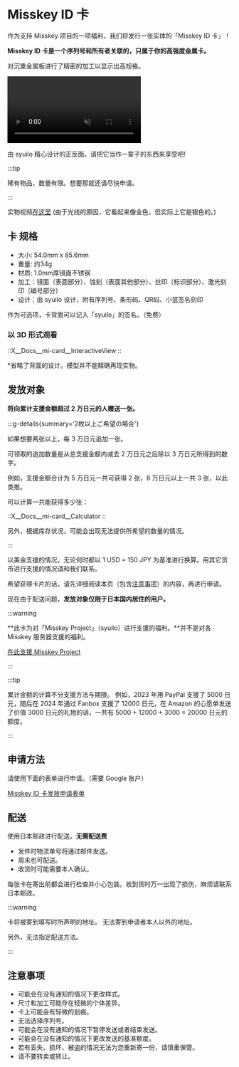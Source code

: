 # Misskey ID 卡

作为支持 Misskey 项目的一项福利，我们将发行一张实体的「Misskey ID 卡」！

**Misskey ID 卡是一个序列号和所有者关联的，只属于你的高强度金属卡。**

对沉重金属板进行了精密的加工以显示出高规格。

<video src="/video/mi-id-card-teaser.mp4" muted autoplay loop></video>

由 syuilo 精心设计的正反面。请把它当作一辈子的东西来享受吧!

:::tip

稀有物品，数量有限。想要那就还请尽快申请。

:::

实物视频[在这里](https://www.youtube.com/shorts/AdzzwxEa-WE) (由于光线的原因，它看起来像金色，但实际上它是银色的。)

## 卡 规格

- 大小: 54.0mm x 85.6mm
- 重量: 约34g
- 材质: 1.0mm厚镜面不锈钢
- 加工：镜面（表面部分）、蚀刻（表面其他部分）、丝印（标识部分）、激光刻印（编号部分）
- 设计：由 syuilo 设计，附有序列号、条形码、QR码、小蓝签名刻印

作为可选项，卡背面可以记入「syuilo」的签名。（免费）

### 以 3D 形式观看

::X__Docs__mi-card__InteractiveView
::

\*省略了背面的设计。模型并不能精确再现实物。

## 发放对象

**将向累计支援金额超过 2 万日元的人赠送一张。**

:::g-details{summary='2枚以上ご希望の場合'}

如果想要两张以上，每 3 万日元追加一张。

可领取的追加数量是从总支援金额内减去 2 万日元之后除以 3 万日元所得到的数字。

例如，支援金额合计为 5 万日元一共可获得 2 张，8 万日元以上一共 3 张，以此类推。

可以计算一共能获得多少张：

::X__Docs__mi-card__Calculator
::

另外，根据库存状况，可能会出现无法提供所希望的数量的情况。

:::

以美金支援的情况，无论何时都以 1 USD = 150 JPY 为基准进行换算。用其它货币进行支援的情况请和我们联系。

希望获得卡片的话，请先详细阅读本页（包含[注意事项](#注意事项)）的内容，再进行申请。

现在由于配送问题，**发放对象仅限于日本国内居住的用户。**

:::warning

\*\*此卡为对「Misskey Project」（syuilo）进行支援的福利。\*\*并不是对各 Misskey 服务器支援的福利。

[在此支援 Misskey Project](/docs/donate/)

:::

:::tip

累计金额的计算不分支援方法与期限。
例如，2023 年用 PayPal 支援了 5000 日元，随后在 2024 年通过 Fanbox 支援了 12000 日元，在 Amazon 的心愿单发送了价值 3000 日元的礼物的话，一共有 5000 + 12000 + 3000 = 20000 日元的额度。

:::

## 申请方法

请使用下面的表单进行申请。（需要 Google 账户）

[Misskey ID 卡发放申请表单](https://forms.gle/3EcRw21nUcGqGVk68)

## 配送

使用日本邮政进行配送。**无需配送费**

- 发件时物流单号将通过邮件发送。
- 周末也可配送。
- 收货时可能需要本人确认。

每张卡在寄出前都会进行检查并小心包装。收到货时万一出现了损伤，麻烦请联系日本邮政。

:::warning

卡将被寄到填写时所声明的地址。
无法寄到申请者本人以外的地址。

另外，无法指定配送方法。

:::

## 注意事项

- 可能会在没有通知的情况下更改样式。
- 尺寸和加工可能存在轻微的个体差异。
- 卡上可能会有轻微的划痕。
- 无法选择序列号。
- 可能会在没有通知的情况下暂停发送或者结束发送。
- 可能会在没有通知的情况下更改发送的基准额度。
- 若有丢失、损坏、被盗的情况无法为您重新寄一份，请慎重保管。
- 请不要转卖或转让。
